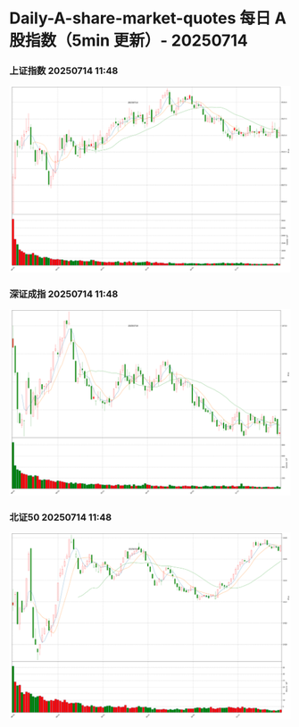
# Daily-A-share-market-quotes 每日 A 股指数（5min 更新）- 20250714

### 上证指数 20250714 11:48
![](./fig/2025/7/20250714-sh000001.png)

### 深证成指 20250714 11:48
![](./fig/2025/7/20250714-sz399001.png)

### 北证50 20250714 11:48
![](./fig/2025/7/20250714-bj899050.png)
